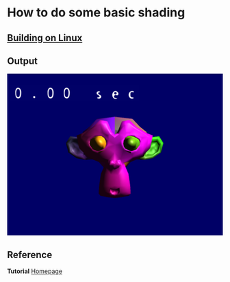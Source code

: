 # How to do some basic shading

## 

## [Building on Linux](https://github.com/HugoNip/OpenGLLearning#building-on-linux)

## Output

![clock.PNG](https://github.com/HugoNip/OpenGLLearning/blob/master/figures/clock.PNG)

## Reference
**Tutorial** [Homepage](http://www.opengl-tutorial.org/intermediate-tutorials/tutorial-10-transparency/)    
